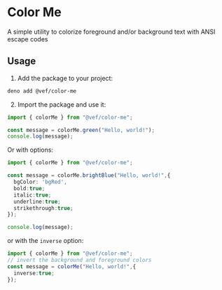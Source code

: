 # Color Me

A simple utility to colorize foreground and/or background text with ANSI escape
codes

## Usage

1. Add the package to your project:

```bash
deno add @vef/color-me
```

2. Import the package and use it:

```typescript
import { colorMe } from "@vef/color-me";

const message = colorMe.green("Hello, world!");
console.log(message);
```

Or with options:

```typescript
import { colorMe } from "@vef/color-me";

const message = colorMe.brightBlue("Hello, world!",{
  bgColor: 'bgRed',
  bold:true;
  italic:true;
  underline:true;
  strikethrough:true;
});

console.log(message);
```

or with the `inverse` option:

```typescript
import { colorMe } from "@vef/color-me";
// invert the background and foreground colors
const message = colorMe("Hello, world!",{
  inverse:true;
});
```
